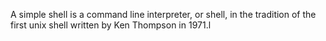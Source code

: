 A simple shell is a command line interpreter, or shell, in the tradition of the first unix shell written by Ken Thompson in 1971.l
